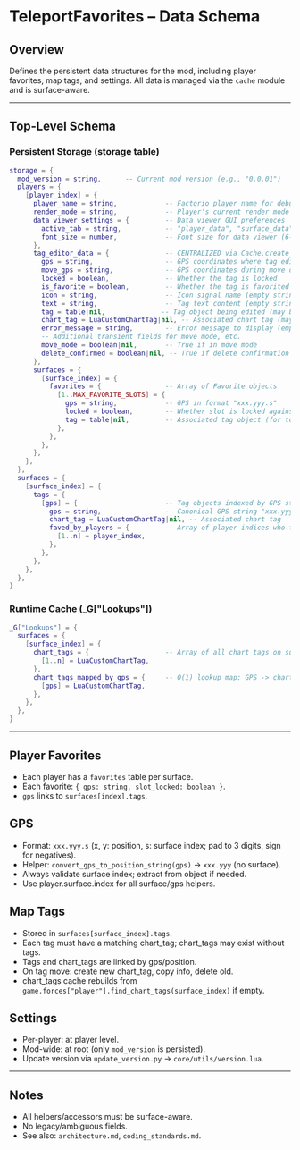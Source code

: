 # TeleportFavorites – Data Schema

## Overview
Defines the persistent data structures for the mod, including player favorites, map tags, and settings. All data is managed via the `cache` module and is surface-aware.

---

## Top-Level Schema

### Persistent Storage (storage table)
```lua
storage = {
  mod_version = string,      -- Current mod version (e.g., "0.0.01")
  players = {
    [player_index] = {
      player_name = string,            -- Factorio player name for debugging
      render_mode = string,            -- Player's current render mode
      data_viewer_settings = {         -- Data viewer GUI preferences
        active_tab = string,           -- "player_data", "surface_data", "lookup", "all_data"
        font_size = number,            -- Font size for data viewer (6-24)
      },
      tag_editor_data = {              -- CENTRALIZED via Cache.create_tag_editor_data()
        gps = string,                  -- GPS coordinates where tag editor was opened
        move_gps = string,             -- GPS coordinates during move operations (temporary)
        locked = boolean,              -- Whether the tag is locked
        is_favorite = boolean,         -- Whether the tag is favorited (pending state)
        icon = string,                 -- Icon signal name (empty string if none)
        text = string,                 -- Tag text content (empty string if none)
        tag = table|nil,              -- Tag object being edited (may be nil)
        chart_tag = LuaCustomChartTag|nil, -- Associated chart tag (may be nil)
        error_message = string,        -- Error message to display (empty string if none)
        -- Additional transient fields for move mode, etc.
        move_mode = boolean|nil,       -- True if in move mode
        delete_confirmed = boolean|nil, -- True if delete confirmation is active
      },
      surfaces = {
        [surface_index] = {
          favorites = {                -- Array of Favorite objects
            [1..MAX_FAVORITE_SLOTS] = {
              gps = string,            -- GPS in format "xxx.yyy.s"
              locked = boolean,        -- Whether slot is locked against changes
              tag = table|nil,         -- Associated tag object (for tooltips)
            },
          },
        },
      },
    },
  },
  surfaces = {
    [surface_index] = {
      tags = {
        [gps] = {                      -- Tag objects indexed by GPS string
          gps = string,                -- Canonical GPS string "xxx.yyy.s"
          chart_tag = LuaCustomChartTag|nil, -- Associated chart tag
          faved_by_players = {         -- Array of player indices who favorited this
            [1..n] = player_index,
          },
        },
      },
    },
  },
}
```

### Runtime Cache (_G["Lookups"])
```lua
_G["Lookups"] = {
  surfaces = {
    [surface_index] = {
      chart_tags = {                   -- Array of all chart tags on surface
        [1..n] = LuaCustomChartTag,
      },
      chart_tags_mapped_by_gps = {     -- O(1) lookup map: GPS -> chart_tag
        [gps] = LuaCustomChartTag,
      },
    },
  },
}
```

---

## Player Favorites
- Each player has a `favorites` table per surface.
- Each favorite: `{ gps: string, slot_locked: boolean }`.
- `gps` links to `surfaces[index].tags`.

## GPS
- Format: `xxx.yyy.s` (x, y: position, s: surface index; pad to 3 digits, sign for negatives).
- Helper: `convert_gps_to_position_string(gps)` → `xxx.yyy` (no surface).
- Always validate surface index; extract from object if needed.
- Use player.surface.index for all surface/gps helpers.

## Map Tags
- Stored in `surfaces[surface_index].tags`.
- Each tag must have a matching chart_tag; chart_tags may exist without tags.
- Tags and chart_tags are linked by gps/position.
- On tag move: create new chart_tag, copy info, delete old.
- chart_tags cache rebuilds from `game.forces["player"].find_chart_tags(surface_index)` if empty.

## Settings
- Per-player: at player level.
- Mod-wide: at root (only `mod_version` is persisted).
- Update version via `update_version.py` → `core/utils/version.lua`.

---

## Notes
- All helpers/accessors must be surface-aware.
- No legacy/ambiguous fields.
- See also: `architecture.md`, `coding_standards.md`.
